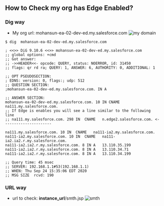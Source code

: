 ## How to Check my org has Edge Enabled?

### Dig way
- My org url: mohansun-ea-02-dev-ed.my.salesforce.com
![my domain](img/mydomain-1.png)

```
$ dig  mohansun-ea-02-dev-ed.my.salesforce.com

; <<>> DiG 9.10.6 <<>> mohansun-ea-02-dev-ed.my.salesforce.com
;; global options: +cmd
;; Got answer:
;; ->>HEADER<<- opcode: QUERY, status: NOERROR, id: 31450
;; flags: qr rd ra; QUERY: 1, ANSWER: 6, AUTHORITY: 0, ADDITIONAL: 1

;; OPT PSEUDOSECTION:
; EDNS: version: 0, flags:; udp: 512
;; QUESTION SECTION:
;mohansun-ea-02-dev-ed.my.salesforce.com. IN A

;; ANSWER SECTION:
mohansun-ea-02-dev-ed.my.salesforce.com. 10 IN CNAME na111.my.salesforce.com.
;; If Edge is enables you will see a line similar to the following line
;; na111.my.salesforce.com. 298 IN	CNAME	n.edge2.salesforce.com. <----------------------

na111.my.salesforce.com. 10	IN	CNAME	na111-ia2.my.salesforce.com.
na111-ia2.my.salesforce.com. 10	IN	CNAME	na111-ia2.ia2.r.my.salesforce.com.
na111-ia2.ia2.r.my.salesforce.com. 8 IN	A	13.110.35.199
na111-ia2.ia2.r.my.salesforce.com. 8 IN	A	13.110.34.71
na111-ia2.ia2.r.my.salesforce.com. 8 IN	A	13.110.34.199

;; Query time: 45 msec
;; SERVER: 192.168.1.1#53(192.168.1.1)
;; WHEN: Thu Sep 24 15:35:06 EDT 2020
;; MSG SIZE  rcvd: 190

```


### URL way
- url to check: **instance_url**/smth.jsp
![smth](img/edgeEnabled-check.png) 

